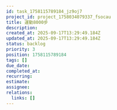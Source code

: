 ```yaml
---
id: task_1758115789184_jz9oj7
project_id: project_1758034079337_fsocau
title: 運動8000步
description: 
created_at: 2025-09-17T13:29:49.184Z
updated_at: 2025-09-17T13:29:49.184Z
status: backlog
priority: 3
position: 1758115789184
tags: []
due_date: 
completed_at: 
recurring: 
estimate: 
assignee: 
relations:
  links: []
---
```


